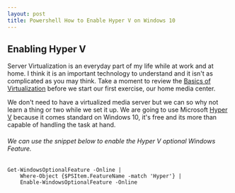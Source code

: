 ```yaml
---
layout: post
title: Powershell How to Enable Hyper V on Windows 10
---
```


## Enabling Hyper V

Server Virtualization is an everyday part of my life while at work and at home. I think it is an important technology to understand and it isn't as complicated as you may think. Take a moment to review the [Basics of Virtualization](http://www.dummies.com/programming/networking/basics-of-network-virtualization/) before we start our first exercise, our home media center. 

We don't need to have a virtualized media server but we can so why not learn a thing or two while we set it up. We are going to use Microsoft [Hyper V](https://www.microsoft.com/en-us/cloud-platform/server-virtualization) because it comes standard on Windows 10, it's free and its more than capable of handling the task at hand.

###### We can use the snippet below to enable the Hyper V optional Windows Feature.

	Get-WindowsOptionalFeature -Online | 
		Where-Object {$PSItem.FeatureName -match 'Hyper'} | 
		Enable-WindowsOptionalFeature -Online


